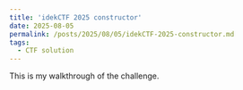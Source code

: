 ```yaml
---
title: 'idekCTF 2025 constructor'
date: 2025-08-05
permalink: /posts/2025/08/05/idekCTF-2025-constructor.md
tags:
  - CTF solution
---
```



This is my walkthrough of the challenge.

